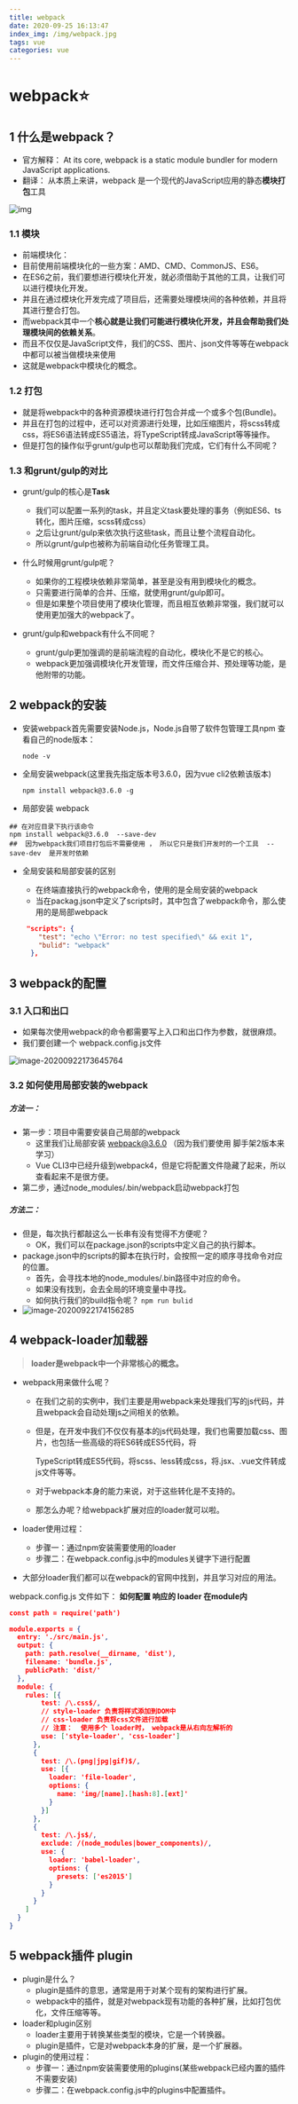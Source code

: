 ```yaml
---
title: webpack
date: 2020-09-25 16:13:47
index_img: /img/webpack.jpg
tags: vue
categories: vue
---
```

# webpack⭐

## 1 什么是webpack？

- 官方解释： At its core, webpack is a static module bundler for modern JavaScript applications.
- 翻译： 从本质上来讲，webpack 是一个现代的JavaScript应用的静态**模块打包**工具

![img](https://ss0.bdstatic.com/70cFuHSh_Q1YnxGkpoWK1HF6hhy/it/u=3378498490,2105022646&fm=26&gp=0.jpg)



### 1.1 模块

- 前端模块化：
- 目前使用前端模块化的一些方案：AMD、CMD、CommonJS、ES6。
- 在ES6之前，我们要想进行模块化开发，就必须借助于其他的工具，让我们可以进行模块化开发。
- 并且在通过模块化开发完成了项目后，还需要处理模块间的各种依赖，并且将其进行整合打包。
- 而webpack其中一个**核心就是让我们可能进行模块化开发，并且会帮助我们处理模块间的依赖关系**。
- 而且不仅仅是JavaScript文件，我们的CSS、图片、json文件等等在webpack中都可以被当做模块来使用
- 这就是webpack中模块化的概念。





### 1.2 打包

- 就是将webpack中的各种资源模块进行打包合并成一个或多个包(Bundle)。
- 并且在打包的过程中，还可以对资源进行处理，比如压缩图片，将scss转成css，将ES6语法转成ES5语法，将TypeScript转成JavaScript等等操作。
- 但是打包的操作似乎grunt/gulp也可以帮助我们完成，它们有什么不同呢？





### 1.3 和grunt/gulp的对比

- grunt/gulp的核心是**Task**
  - 我们可以配置一系列的task，并且定义task要处理的事务（例如ES6、ts转化，图片压缩，scss转成css）
  - 之后让grunt/gulp来依次执行这些task，而且让整个流程自动化。
  - 所以grunt/gulp也被称为前端自动化任务管理工具。



- 什么时候用grunt/gulp呢？
  - 如果你的工程模块依赖非常简单，甚至是没有用到模块化的概念。
  - 只需要进行简单的合并、压缩，就使用grunt/gulp即可。
  - 但是如果整个项目使用了模块化管理，而且相互依赖非常强，我们就可以使用更加强大的webpack了。



- grunt/gulp和webpack有什么不同呢？
  - grunt/gulp更加强调的是前端流程的自动化，模块化不是它的核心。
  - webpack更加强调模块化开发管理，而文件压缩合并、预处理等功能，是他附带的功能。





## 2  webpack的安装

- 安装webpack首先需要安装Node.js，Node.js自带了软件包管理工具npm
  查看自己的node版本：

  ```shell
  node -v
  ```

  

- 全局安装webpack(这里我先指定版本号3.6.0，因为vue cli2依赖该版本)

  ```shell
  npm install webpack@3.6.0 -g
  ```

- 局部安装 webpack

```shell
## 在对应目录下执行该命令
npm install webpack@3.6.0  --save-dev
##  因为webpack我们项目打包后不需要使用 ， 所以它只是我们开发时的一个工具  --save-dev  是开发时依赖
```

- 全局安装和局部安装的区别

  - 在终端直接执行的webpack命令，使用的是全局安装的webpack
  - 当在packag.json中定义了scripts时，其中包含了webpack命令，那么使用的是局部webpack

  ```json
   "scripts": {
      "test": "echo \"Error: no test specified\" && exit 1",
      "bulid": "webpack"
    },
  ```



## 3 webpack的配置

### 3.1 入口和出口

- 如果每次使用webpack的命令都需要写上入口和出口作为参数，就很麻烦。
- 我们要创建一个 webpack.config.js文件

![image-20200922173645764](https://i.loli.net/2020/09/25/Pk7tDBJoyAeibQr.png)



### 3.2 如何使用局部安装的webpack

##### 方法一：

- 第一步：项目中需要安装自己局部的webpack
  - 这里我们让局部安装   webpack@3.6.0 （因为我们要使用 脚手架2版本来学习）
  - Vue CLI3中已经升级到webpack4，但是它将配置文件隐藏了起来，所以查看起来不是很方便。
- 第二步，通过node_modules/.bin/webpack启动webpack打包



##### 方法二：

- 但是，每次执行都敲这么一长串有没有觉得不方便呢？
  - OK，我们可以在package.json的scripts中定义自己的执行脚本。
- package.json中的scripts的脚本在执行时，会按照一定的顺序寻找命令对应的位置。
  - 首先，会寻找本地的node_modules/.bin路径中对应的命令。
  - 如果没有找到，会去全局的环境变量中寻找。
  - 如何执行我们的build指令呢？   `npm run bulid`
- ![image-20200922174156285](https://i.loli.net/2020/09/26/RItGULf3edK1VSc.png)







## 4 webpack-loader加载器

> **loader是webpack中一个非常核心的概念。**

- webpack用来做什么呢？

  - 在我们之前的实例中，我们主要是用webpack来处理我们写的js代码，并且webpack会自动处理js之间相关的依赖。

  - 但是，在开发中我们不仅仅有基本的js代码处理，我们也需要加载css、图片，也包括一些高级的将ES6转成ES5代码，将

    TypeScript转成ES5代码，将scss、less转成css，将.jsx、.vue文件转成js文件等等。

  - 对于webpack本身的能力来说，对于这些转化是不支持的。

  - 那怎么办呢？给webpack扩展对应的loader就可以啦。

- loader使用过程：

  - 步骤一：通过npm安装需要使用的loader
  - 步骤二：在webpack.config.js中的modules关键字下进行配置

- 大部分loader我们都可以在webpack的官网中找到，并且学习对应的用法。



webpack.config.js 文件如下：  **如何配置 响应的 loader 在module内**

```JSON
const path = require('path')

module.exports = {
  entry: './src/main.js',
  output: {
    path: path.resolve(__dirname, 'dist'),
    filename: 'bundle.js',
    publicPath: 'dist/'
  },
  module: {
    rules: [{
        test: /\.css$/,
        // style-loader 负责将样式添加到DOM中
        // css-loader 负责将css文件进行加载
        // 注意：  使用多个 loader时， webpack是从右向左解析的
        use: ['style-loader', 'css-loader']
      },
      {
        test: /\.(png|jpg|gif)$/,
        use: [{
          loader: 'file-loader',
          options: {
            name: 'img/[name].[hash:8].[ext]'
          }
        }]
      },
      {
        test: /\.js$/,
        exclude: /(node_modules|bower_components)/,
        use: {
          loader: 'babel-loader',
          options: {
            presets: ['es2015']
          }
        }
      }
    ]
  }
}
```





## 5 webpack插件   plugin

- plugin是什么？
  - plugin是插件的意思，通常是用于对某个现有的架构进行扩展。
  - webpack中的插件，就是对webpack现有功能的各种扩展，比如打包优化，文件压缩等等。
- loader和plugin区别
  - loader主要用于转换某些类型的模块，它是一个转换器。
  - plugin是插件，它是对webpack本身的扩展，是一个扩展器。
- plugin的使用过程：
  - 步骤一：通过npm安装需要使用的plugins(某些webpack已经内置的插件不需要安装)
  - 步骤二：在webpack.config.js中的plugins中配置插件。



